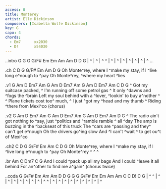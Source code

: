 ```yaml
---
access: 0
title: Monterey
artist: Elle Dickinson
composers: [Isabella Wolfe Dickinson]
key: G
capo: 4
chords:
  - Em7      xx2030
  - D!       x54030
---
```


..intro G G G G/F# Em Em Am Am D D G
| ^ | ^ | ^ ^ | ^ | ^ | ^ | ^ | ^ | ^ | ^ ...

   .ch C D G G/F# Em Am D G
   Oh Monte^rey, where I ^make my stay, if I ^live long e^nough to ^pay 
   Oh Monte^rey, ^where my heart ^lies 

.v1 G Am D Em7 Am G Am D Em7 Am G Am D Em7 Am C D G
^  Got my suitcase packed, ^  I'm running off some petrol gas
^  It only ^dawns and ^fogs the ^brain 
Left my soul behind with a ^lover, ^lookin' to buy a^nother  ^  ^
Plane tickets cost too^ much, ^  I just ^got my ^head and my thumb
^  Riding ^there from Mexi^co   (chorus)

.v2 G Am D Em7 Am G Am D Em7 Am G Am D Em7 Am D G
^  The radio ain't got nothing to ^say, just ^politics and ^ramble ramble ^  all ^day 
The amp is buzzing in the ^backseat of this truck
The ^cars are ^passing and they^ can't get e^nough
Oh the drivers go^ing slow
And ^I can't ^wait ^  to get ou^t of Mexi^co

   .ch2 C D G G/F# Em Am C D G
   Oh Monte^rey, where I ^make my stay, if I ^live long e^nough to ^pay 
   Oh Monte^rey  ^  ^  ^

.br Am C Dm7 C G
And I could ^pack up all my bags
And I could ^leave it all behind
For an^other to find me a^gain^   (chorus twice)

..coda G G/F# Em Am Am D D G G G G/F# Em Em Am Am C C D! C G
| ^ ^ | ^ | ^ | ^ | ^ | ^ | ^ | ^ | ^ ^ | ^ | ^ | ^ | ^ | ^ | ^ | ^ | ^ | ^